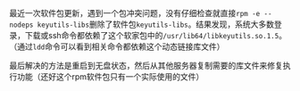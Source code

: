最近一次软件包更新，遇到一个包冲突问题，没有仔细检查就直接`rpm -e --nodeps keyutils-libs`删除了软件包`keyutils-libs`。结果发现，系统大多数登录，下载或ssh命令都依赖了这个软家包中的`/usr/lib64/libkeyutils.so.1.5`。（通过`ldd`命令可以看到相关命令都依赖这个动态链接库文件）

最后解决的方法是重启到无盘状态，然后从其他服务器复制需要的库文件来修复执行功能（还好这个rpm软件包只有一个实际使用的文件）

